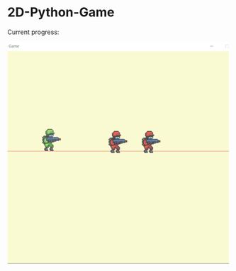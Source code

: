 # 2D-Python-Game

Current progress:

![Screenshot](https://raw.githubusercontent.com/Christo77793/2D-Python-Game/master/Progress/10-8-2021.gif)

